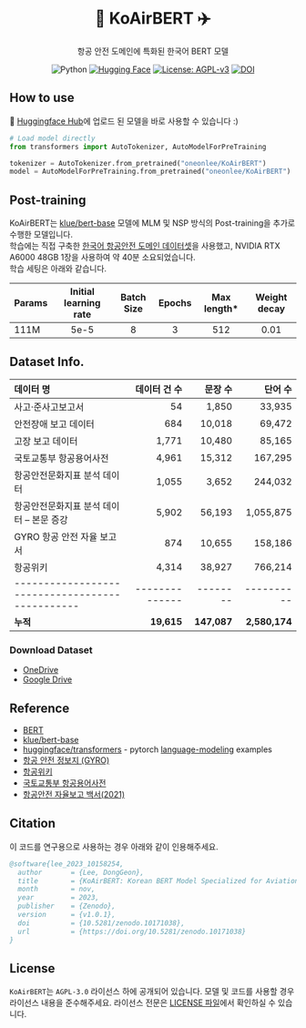 <!---
Copyright (C) 2023 Donggeon Lee
 
This program is free software: you can redistribute it and/or modify
it under the terms of the GNU Affero General Public License as
published by the Free Software Foundation, either version 3 of the
License, or (at your option) any later version.
 
This program is distributed in the hope that it will be useful,
but WITHOUT ANY WARRANTY; without even the implied warranty of
MERCHANTABILITY or FITNESS FOR A PARTICULAR PURPOSE. See the
GNU Affero General Public License for more details.
 
You should have received a copy of the GNU Affero General Public License
along with this program. If not, see <http://www.gnu.org/licenses/>.
-->

<div align="center">
    <h1>🤗 KoAirBERT  ✈️</h1>
    <p>항공 안전 도메인에 특화된 한국어 BERT 모델</p>
</div>
    
<p align="center">
    <img alt="Python" src="https://img.shields.io/badge/python-3.8-blue.svg">
    <a href="https://huggingface.co/oneonlee/KoAirBERT"><img alt="Hugging Face" src="https://img.shields.io/badge/%F0%9F%A4%97-Models%20on%20Hub-yellow"></a>
    <a href="https://github.com/oneonlee/KoAirBERT/blob/master/LICENSE"><img alt="License: AGPL-v3" src="https://img.shields.io/badge/License-AGPL--v3-blue.svg"></a>
    <a href="https://doi.org/10.5281/zenodo.10171038"><img alt="DOI" src="https://img.shields.io/badge/DOI-10.5281%2Fzenodo.10171038-blue"></a>
</p>

## How to use

🤗 [Huggingface Hub](https://huggingface.co/oneonlee/KoAirBERT/tree/main)에 업로드 된 모델을 바로 사용할 수 있습니다 :)

```python
# Load model directly
from transformers import AutoTokenizer, AutoModelForPreTraining

tokenizer = AutoTokenizer.from_pretrained("oneonlee/KoAirBERT")
model = AutoModelForPreTraining.from_pretrained("oneonlee/KoAirBERT")
```

## Post-training

KoAirBERT는 [klue/bert-base](https://huggingface.co/klue/bert-base) 모델에 MLM 및 NSP 방식의 Post-training을 추가로 수행한 모델입니다.<br>
학습에는 직접 구축한 [한국어 항공안전 도메인 데이터셋](#dataset-info)을 사용했고, NVIDIA RTX A6000 48GB 1장을 사용하여 약 40분 소요되었습니다.<br>
학습 세팅은 아래와 같습니다.

| Params | Initial learning rate | Batch Size | Epochs | Max length\* | Weight decay |
| :-- | :--: |  :--: | :--: | :--: | :--: |
| 111M | 5e-5 | 8 | 3 | 512 | 0.01 |

## Dataset Info.

|     데이터 명                                   |     데이터 건 수    |     문장 수    |       단어 수    |
|:-------------------------------------------------|--------------------:|---------------:|-----------------:|
|     사고·준사고보고서                           |               54    |       1,850    |        33,935    |
|     안전장애 보고 데이터                        |              684    |      10,018    |        69,472    |
|     고장 보고 데이터                            |            1,771    |      10,480    |        85,165    |
|     국토교통부 항공용어사전                     |            4,961    |      15,312    |       167,295    |
|     항공안전문화지표 분석 데이터                |            1,055    |       3,652    |       244,032    |
|     항공안전문화지표 분석 데이터 – 본문 증강    |            5,902    |      56,193    |     1,055,875    |
|     GYRO 항공 안전 자율 보고서                  |              874    |      10,655    |       158,186    |
|     항공위키                                   |               4,314 |         38,927 |          766,214 |
|-----------------------------------------------|--------------|--------|----------|
|     **누적**                                        |           **19,615**    |     **147,087**    |     **2,580,174**    |

### Download Dataset

- [OneDrive](https://o365inha-my.sharepoint.com/:u:/g/personal/22191340_office_inha_ac_kr/EZq02MzgUMJMiLgjt9uhedUBSqIgq03u55T-x94Np6SNYw?e=0BdafP)
- [Google Drive](https://drive.google.com/file/d/1VN7GWzJz9Xy0ezeEuiFjtQmjgg1KTMvM/view?usp=sharing)

## Reference

- [BERT](https://arxiv.org/abs/1810.04805)
- [klue/bert-base](https://huggingface.co/klue/bert-base)
- [huggingface/transformers](https://github.com/huggingface/transformers/) - pytorch [language-modeling](https://github.com/huggingface/transformers/tree/main/examples/pytorch/language-modeling) examples
- [항공 안전 정보지 (GYRO)](https://www.airsafety.or.kr/airsafety/board/gyro/list.do)
- [항공위키](https://airtravelinfo.kr/wiki/)
- [국토교통부 항공용어사전](https://www.airportal.go.kr/knowledge/library/KdMain01.jsp)
- [항공안전 자율보고 백서(2021)](https://www.airsafety.or.kr/airsafety/board/aspds/view.do?bbsNo=4431)

## Citation

이 코드를 연구용으로 사용하는 경우 아래와 같이 인용해주세요.

```bibtex
@software{lee_2023_10158254,
  author       = {Lee, DongGeon},
  title        = {KoAirBERT: Korean BERT Model Specialized for Aviation Safety Domain},
  month        = nov,
  year         = 2023,
  publisher    = {Zenodo},
  version      = {v1.0.1},
  doi          = {10.5281/zenodo.10171038},
  url          = {https://doi.org/10.5281/zenodo.10171038}
}
```

## License

`KoAirBERT`는 `AGPL-3.0` 라이선스 하에 공개되어 있습니다. 모델 및 코드를 사용할 경우 라이선스 내용을 준수해주세요. 라이선스 전문은 [LICENSE 파일](LICENSE)에서 확인하실 수 있습니다.
